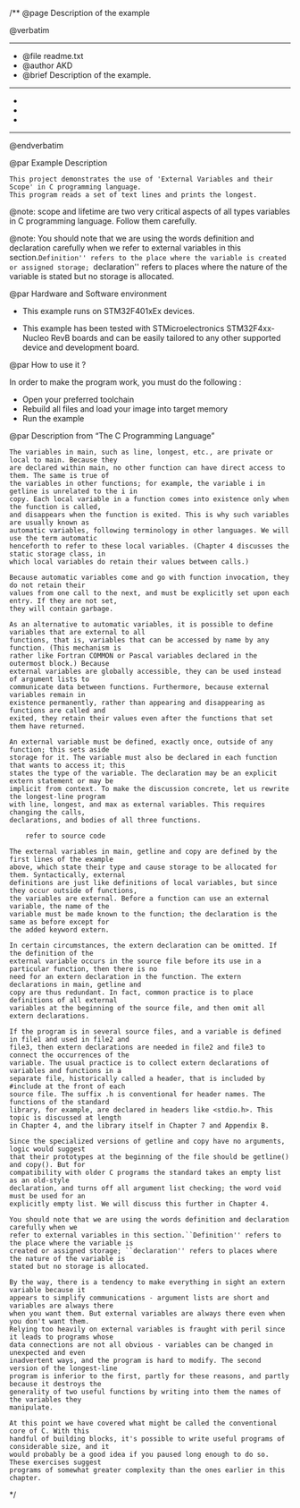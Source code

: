 /**
  @page Description of the example
  
  @verbatim
  ******************************************************************************
  * @file    readme.txt 
  * @author  AKD
  * @brief   Description of the example.
  ******************************************************************************
  *
  *
  *
  ******************************************************************************
  @endverbatim

@par Example Description

	This project demonstrates the use of 'External Variables and their Scope' in C programming language.
	This program reads a set of text lines and prints the longest.
	
@note: scope and lifetime are two very critical aspects of all types variables in C programming language.
	Follow them carefully.
	
@note: You should note that we are using the words definition and declaration carefully when we
	refer to external variables in this section.``Definition'' refers to the place where the variable is
	created or assigned storage; ``declaration'' refers to places where the nature of the variable is
	stated but no storage is allocated.


@par Hardware and Software environment  

  - This example runs on STM32F401xEx devices.
    
  - This example has been tested with STMicroelectronics STM32F4xx-Nucleo RevB 
    boards and can be easily tailored to any other supported device 
    and development board.

@par How to use it ? 

In order to make the program work, you must do the following :
 - Open your preferred toolchain 
 - Rebuild all files and load your image into target memory
 - Run the example

@par Description from “The C Programming Language” 

	The variables in main, such as line, longest, etc., are private or local to main. Because they
	are declared within main, no other function can have direct access to them. The same is true of
	the variables in other functions; for example, the variable i in getline is unrelated to the i in
	copy. Each local variable in a function comes into existence only when the function is called,
	and disappears when the function is exited. This is why such variables are usually known as
	automatic variables, following terminology in other languages. We will use the term automatic
	henceforth to refer to these local variables. (Chapter 4 discusses the static storage class, in
	which local variables do retain their values between calls.)
	
	Because automatic variables come and go with function invocation, they do not retain their
	values from one call to the next, and must be explicitly set upon each entry. If they are not set,
	they will contain garbage.
	
	As an alternative to automatic variables, it is possible to define variables that are external to all
	functions, that is, variables that can be accessed by name by any function. (This mechanism is
	rather like Fortran COMMON or Pascal variables declared in the outermost block.) Because
	external variables are globally accessible, they can be used instead of argument lists to
	communicate data between functions. Furthermore, because external variables remain in
	existence permanently, rather than appearing and disappearing as functions are called and
	exited, they retain their values even after the functions that set them have returned.
	
	An external variable must be defined, exactly once, outside of any function; this sets aside
	storage for it. The variable must also be declared in each function that wants to access it; this
	states the type of the variable. The declaration may be an explicit extern statement or may be
	implicit from context. To make the discussion concrete, let us rewrite the longest-line program
	with line, longest, and max as external variables. This requires changing the calls,
	declarations, and bodies of all three functions.

		refer to source code

	The external variables in main, getline and copy are defined by the first lines of the example
	above, which state their type and cause storage to be allocated for them. Syntactically, external
	definitions are just like definitions of local variables, but since they occur outside of functions,
	the variables are external. Before a function can use an external variable, the name of the
	variable must be made known to the function; the declaration is the same as before except for
	the added keyword extern.
	
	In certain circumstances, the extern declaration can be omitted. If the definition of the
	external variable occurs in the source file before its use in a particular function, then there is no
	need for an extern declaration in the function. The extern declarations in main, getline and
	copy are thus redundant. In fact, common practice is to place definitions of all external
	variables at the beginning of the source file, and then omit all extern declarations.
	
	If the program is in several source files, and a variable is defined in file1 and used in file2 and
	file3, then extern declarations are needed in file2 and file3 to connect the occurrences of the
	variable. The usual practice is to collect extern declarations of variables and functions in a
	separate file, historically called a header, that is included by #include at the front of each
	source file. The suffix .h is conventional for header names. The functions of the standard
	library, for example, are declared in headers like <stdio.h>. This topic is discussed at length
	in Chapter 4, and the library itself in Chapter 7 and Appendix B.
	
	Since the specialized versions of getline and copy have no arguments, logic would suggest
	that their prototypes at the beginning of the file should be getline() and copy(). But for
	compatibility with older C programs the standard takes an empty list as an old-style
	declaration, and turns off all argument list checking; the word void must be used for an
	explicitly empty list. We will discuss this further in Chapter 4.
	
	You should note that we are using the words definition and declaration carefully when we
	refer to external variables in this section.``Definition'' refers to the place where the variable is
	created or assigned storage; ``declaration'' refers to places where the nature of the variable is
	stated but no storage is allocated.
		
	By the way, there is a tendency to make everything in sight an extern variable because it
	appears to simplify communications - argument lists are short and variables are always there
	when you want them. But external variables are always there even when you don't want them.
	Relying too heavily on external variables is fraught with peril since it leads to programs whose
	data connections are not all obvious - variables can be changed in unexpected and even
	inadvertent ways, and the program is hard to modify. The second version of the longest-line
	program is inferior to the first, partly for these reasons, and partly because it destroys the
	generality of two useful functions by writing into them the names of the variables they
	manipulate.
	
	At this point we have covered what might be called the conventional core of C. With this
	handful of building blocks, it's possible to write useful programs of considerable size, and it
	would probably be a good idea if you paused long enough to do so. These exercises suggest
	programs of somewhat greater complexity than the ones earlier in this chapter.	
 */
